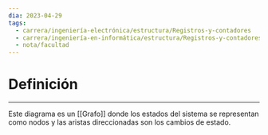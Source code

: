 ```yaml
---
dia: 2023-04-29
tags:
  - carrera/ingeniería-electrónica/estructura/Registros-y-contadores
  - carrera/ingeniería-en-informática/estructura/Registros-y-contadores
  - nota/facultad
---
```

# Definición
---
Este diagrama es un [[Grafo]] donde los estados del sistema se representan como nodos y las aristas direccionadas son los cambios de estado.